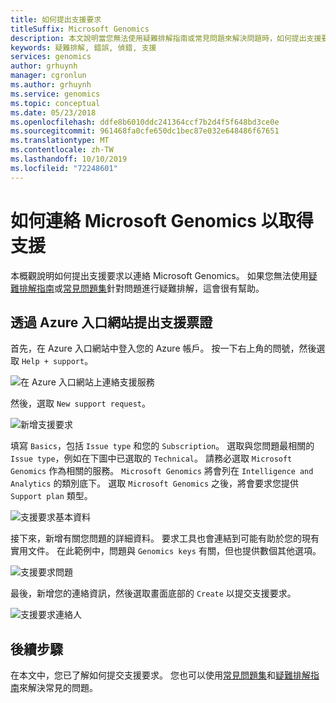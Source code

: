 ```yaml
---
title: 如何提出支援要求
titleSuffix: Microsoft Genomics
description: 本文說明當您無法使用疑難排解指南或常見問題來解決問題時，如何提出支援要求來與 Microsoft Genomics。
keywords: 疑難排解, 錯誤, 偵錯, 支援
services: genomics
author: grhuynh
manager: cgronlun
ms.author: grhuynh
ms.service: genomics
ms.topic: conceptual
ms.date: 05/23/2018
ms.openlocfilehash: ddfe8b6010ddc241364ccf7b2d4f5f648bd3ce0e
ms.sourcegitcommit: 961468fa0cfe650dc1bec87e032e648486f67651
ms.translationtype: MT
ms.contentlocale: zh-TW
ms.lasthandoff: 10/10/2019
ms.locfileid: "72248601"
---
```

# <a name="how-to-contact-microsoft-genomics-for-support"></a>如何連絡 Microsoft Genomics 以取得支援
本概觀說明如何提出支援要求以連絡 Microsoft Genomics。 如果您無法使用[疑難排解指南](troubleshooting-guide-genomics.md)或[常見問題集](frequently-asked-questions-genomics.md)針對問題進行疑難排解，這會很有幫助。 


## <a name="file-a-support-ticket-through-the-azure-portal"></a>透過 Azure 入口網站提出支援票證
首先，在 Azure 入口網站中登入您的 Azure 帳戶。 按一下右上角的問號，然後選取 `Help + support`。

![在 Azure 入口網站上連絡支援服務](./media/file-support-ticket/genomics-contact-support.png "在 Azure 入口網站上連絡支援服務") 



然後，選取 `New support request`。 

![新增支援要求](./media/file-support-ticket/new-support-request.png "新增支援要求") 

填寫 `Basics`，包括 `Issue type` 和您的 `Subscription`。 選取與您問題最相關的 `Issue type`，例如在下圖中已選取的 `Technical`。 請務必選取 `Microsoft Genomics` 作為相關的服務。  `Microsoft Genomics` 將會列在 `Intelligence and Analytics` 的類別底下。   選取 `Microsoft Genomics` 之後，將會要求您提供 `Support plan` 類型。

![支援要求基本資料](./media/file-support-ticket/support-request-basics.png "支援要求基本資料")


接下來，新增有關您問題的詳細資料。 要求工具也會連結到可能有助於您的現有實用文件。 在此範例中，問題與 `Genomics keys` 有關，但也提供數個其他選項。

![支援要求問題](./media/file-support-ticket/support-request-problem.png "支援要求問題")

最後，新增您的連絡資訊，然後選取畫面底部的 `Create` 以提交支援要求。

![支援要求連絡人](./media/file-support-ticket/support-request-contact.png "支援要求連絡人")

## <a name="next-steps"></a>後續步驟
在本文中，您已了解如何提交支援要求。 您也可以使用[常見問題集](frequently-asked-questions-genomics.md)和[疑難排解指南](troubleshooting-guide-genomics.md)來解決常見的問題。 